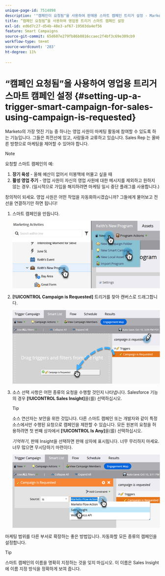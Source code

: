 ```yaml
---
unique-page-id: 7514898
description: '"캠페인이 요청됨"을 사용하여 판매용 스마트 캠페인 트리거 설정 - Marketo 문서 - 제품 설명서'
title: “캠페인 요청됨”을 사용하여 영업용 트리거 스마트 캠페인 설정
exl-id: ed6d7c27-d54b-48e3-af67-19503da4ef56
feature: Smart Campaigns
source-git-commit: 65d607e279fb86b0816ccaec2f4bf3c69e309cb9
workflow-type: tm+mt
source-wordcount: '283'
ht-degree: 11%

---
```


# “캠페인 요청됨”을 사용하여 영업용 트리거 스마트 캠페인 설정 {#setting-up-a-trigger-smart-campaign-for-sales-using-campaign-is-requested}

Marketo의 가장 멋진 기능 중 하나는 영업 사원이 마케팅 활동에 참여할 수 있도록 하는 기능입니다. 그들은 최전선에 있고, 사람들과 교류하고 있습니다. Sales Rep 는 올바른 방향으로 마케팅을 제어할 수 있어야 합니다.

>[!NOTE]
>
>요청할 스마트 캠페인의 예:
>
>1. **장기 육성** - 올해 예산이 없어서 미봉책에 머물고 싶을 때
>1. **활성 영업 주기** - 영업 사원이 자신의 영업 사원에 대한 메시지를 제외하고 원하지 않는 경우. (일시적으로 가입을 해지하려면 마케팅 일시 중단 플래그를 사용합니다.)
>
>창의적이 되세요. 영업 사원은 어떤 작업을 자동화하시겠습니까? 그들에게 물어보고 전선을 연결하기만 하면 됩니다!

1. 스마트 캠페인을 만듭니다.

   ![](assets/setting-up-a-trigger-smart-campaign-for-sales-1.png)

1. **[!UICONTROL Campaign is Requested]** 트리거를 찾아 캔버스로 드래그합니다.

   ![](assets/setting-up-a-trigger-smart-campaign-for-sales-2.png)

1. 소스 선택 사항은 어떤 종류의 요청을 수행할 것인지 나타냅니다. Salesforce 기능의 경우 **[!UICONTROL Sales Insight]**&#x200B;을(를) 선택하십시오.

   >[!TIP]
   >
   >소스 연산자는 보안을 위한 것입니다. 다른 스마트 캠페인 또는 개발자와 같이 특정 소스에서만 수행된 요청으로 캠페인을 제한할 수 있습니다. 모든 원본의 요청을 허용하려면 첫 번째 상자에서 **[!UICONTROL Is Any]**&#x200B;을(를) 선택하십시오.
   >
   >_기억하기_, 판매 Insight을 선택하면 판매 상자에 표시됩니다. 너무 무리하지 마세요. 너무 많으면 무시당하기 마련이다.

   ![](assets/setting-up-a-trigger-smart-campaign-for-sales-3.png)

마케팅 범위를 다른 부서로 확장하는 좋은 방법입니다. 자동화할 모든 종류의 캠페인을 설정합니다.

>[!TIP]
>
>스마트 캠페인의 이름을 명확히 지정하는 것을 잊지 마십시오. 이 이름은 Sales Insight에 이름 지정 방식을 정확하게 보여 줍니다.

